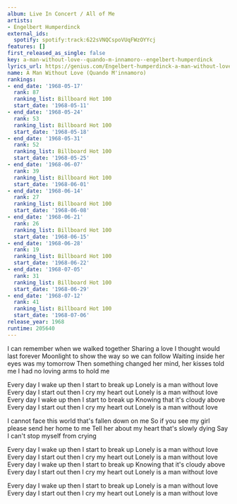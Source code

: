 ```yaml
---
album: Live In Concert / All of Me
artists:
- Engelbert Humperdinck
external_ids:
  spotify: spotify:track:622sVNQCspoVUqFWzOYYcj
features: []
first_released_as_single: false
key: a-man-without-love--quando-m-innamoro--engelbert-humperdinck
lyrics_url: https://genius.com/Engelbert-humperdinck-a-man-without-love-lyrics
name: A Man Without Love (Quando M'innamoro)
rankings:
- end_date: '1968-05-17'
  rank: 87
  ranking_list: Billboard Hot 100
  start_date: '1968-05-11'
- end_date: '1968-05-24'
  rank: 53
  ranking_list: Billboard Hot 100
  start_date: '1968-05-18'
- end_date: '1968-05-31'
  rank: 52
  ranking_list: Billboard Hot 100
  start_date: '1968-05-25'
- end_date: '1968-06-07'
  rank: 39
  ranking_list: Billboard Hot 100
  start_date: '1968-06-01'
- end_date: '1968-06-14'
  rank: 27
  ranking_list: Billboard Hot 100
  start_date: '1968-06-08'
- end_date: '1968-06-21'
  rank: 26
  ranking_list: Billboard Hot 100
  start_date: '1968-06-15'
- end_date: '1968-06-28'
  rank: 19
  ranking_list: Billboard Hot 100
  start_date: '1968-06-22'
- end_date: '1968-07-05'
  rank: 31
  ranking_list: Billboard Hot 100
  start_date: '1968-06-29'
- end_date: '1968-07-12'
  rank: 41
  ranking_list: Billboard Hot 100
  start_date: '1968-07-06'
release_year: 1968
runtime: 205640
---
```

I can remember when we walked together
Sharing a love I thought would last forever
Moonlight to show the way so we can follow
Waiting inside her eyes was my tomorrow
Then something changed her mind, her kisses told me
I had no loving arms to hold me

Every day I wake up then I start to break up
Lonely is a man without love
Every day I start out then I cry my heart out
Lonely is a man without love
Every day I wake up then I start to break up
Knowing that it's cloudy above
Every day I start out then I cry my heart out
Lonely is a man without love

I cannot face this world that's fallen down on me
So if you see my girl please send her home to me
Tell her about my heart that's slowly dying
Say I can't stop myself from crying

Every day I wake up then I start to break up
Lonely is a man without love
Every day I start out then I cry my heart out
Lonely is a man without love
Every day I wake up then I start to break up
Knowing that it's cloudy above
Every day I start out then I cry my heart out
Lonely is a man without love

Every day I wake up then I start to break up
Lonely is a man without love
Every day I start out then I cry my heart out
Lonely is a man without love
